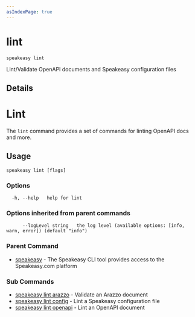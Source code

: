 ```yaml
---
asIndexPage: true
---
```


# lint  
`speakeasy lint`  


Lint/Validate OpenAPI documents and Speakeasy configuration files  

## Details

# Lint 
 The `lint` command provides a set of commands for linting OpenAPI docs and more.

## Usage

```
speakeasy lint [flags]
```

### Options

```
  -h, --help   help for lint
```

### Options inherited from parent commands

```
      --logLevel string   the log level (available options: [info, warn, error]) (default "info")
```

### Parent Command

* [speakeasy](/docs/speakeasy-reference/cli/getting-started)	 - The Speakeasy CLI tool provides access to the Speakeasy.com platform
### Sub Commands

* [speakeasy lint arazzo](/docs/speakeasy-reference/cli/lint/arazzo)	 - Validate an Arazzo document
* [speakeasy lint config](/docs/speakeasy-reference/cli/lint/config)	 - Lint a Speakeasy configuration file
* [speakeasy lint openapi](/docs/speakeasy-reference/cli/lint/openapi)	 - Lint an OpenAPI document
